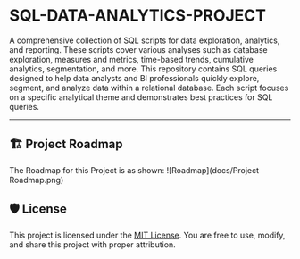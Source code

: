 # SQL-DATA-ANALYTICS-PROJECT
A comprehensive collection of SQL scripts for data exploration, analytics, and reporting. These scripts cover various analyses such as database exploration, measures and metrics, time-based trends, cumulative analytics, segmentation, and more.
This repository contains SQL queries designed to help data analysts and BI professionals quickly explore, segment, and analyze data within a relational database. Each script focuses on a specific analytical theme and demonstrates best practices for SQL queries.

---
## 🏗️ Project Roadmap

The Roadmap for this Project is as shown:
![Roadmap](docs/Project Roadmap.png)

## 🛡️ License

This project is licensed under the [MIT License](LICENSE). You are free to use, modify, and share this project with proper attribution.
